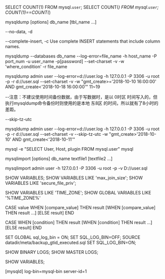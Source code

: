 SELECT COUNT(1) FROM mysql.`user`;
SELECT COUNT(*) FROM mysql.`user`;
COUNT(1)==COUNT(*)

mysqldump [options] db_name [tbl_name ...]

--no-data, -d

--complete-insert, -c
Use complete INSERT statements that include column names.
 
mysqldump --databases db_name  --log-error=file_name  -h host_name -P port_num  -u user_name -p[password] --set-charset  -v  -w 'where_condition' -r file_name

mysqldump admin user --log-error=d://user.log  -h 127.0.0.1 -P 3306  -u root -p -r d://user.sql --set-charset -v -w "gmt_create>='2018-10-10 16:00:00' AND gmt_create<'2018-10-18 16:00:00'"  11~19

--注意：不建议使用时间备份数据，由于写数据时，是以 0时区 时间写入的，但执行mysqldump命令备份时则使用的是本地 东8区 的时间，所以就有了8小时的差距。

--skip-tz-utc

mysqldump admin user --log-error=d://user.log  -h 127.0.0.1 -P 3306  -u root -p -r d://user.sql --set-charset -v --skip-tz-utc -w "gmt_create>'2018-10-10' AND gmt_create<'2018-10-11'"


mysql -e "SELECT User, Host, plugin FROM mysql.user" mysql

mysqlimport [options] db_name textfile1 [textfile2 ...]

mysqlimport admin user -h 127.0.0.1 -P 3306 -u root -p -v D://user.sql

SHOW VARIABLES;
SHOW VARIABLES LIKE 'max_join_size';
SHOW VARIABLES LIKE 'secure_file_priv';

SHOW VARIABLES LIKE 'TIME_ZONE';
SHOW GLOBAL VARIABLES LIKE '%TIME_ZONE%'


CASE value WHEN [compare_value] THEN result [WHEN [compare_value] THEN
result ...] [ELSE result] END

CASE WHEN [condition] THEN result [WHEN [condition] THEN result ...] [ELSE
result] END

SET GLOBAL sql_log_bin = ON;
SET SQL_LOG_BIN=OFF;
SOURCE datadir/meta/backup_gtid_executed.sql
SET SQL_LOG_BIN=ON;

SHOW BINARY LOGS;
SHOW MASTER LOGS;

SHOW VARIABLES;

[mysqld]
log-bin=mysql-bin
server-id=1


